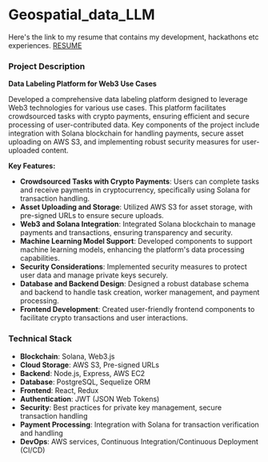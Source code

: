 # Geospatial_data_LLM

Here's the link to my resume that contains my development, hackathons etc experiences. [RESUME](https://docs.google.com/document/d/1xjs6lv5_0NL_epcNNPbJXeX6O3tK4c1A39468yAR-rA/edit?usp=sharing)

### Project Description

**Data Labeling Platform for Web3 Use Cases**

Developed a comprehensive data labeling platform designed to leverage Web3 technologies for various use cases. This platform facilitates crowdsourced tasks with crypto payments, ensuring efficient and secure processing of user-contributed data. Key components of the project include integration with Solana blockchain for handling payments, secure asset uploading on AWS S3, and implementing robust security measures for user-uploaded content.

**Key Features:**
- **Crowdsourced Tasks with Crypto Payments**: Users can complete tasks and receive payments in cryptocurrency, specifically using Solana for transaction handling.
- **Asset Uploading and Storage**: Utilized AWS S3 for asset storage, with pre-signed URLs to ensure secure uploads.
- **Web3 and Solana Integration**: Integrated Solana blockchain to manage payments and transactions, ensuring transparency and security.
- **Machine Learning Model Support**: Developed components to support machine learning models, enhancing the platform's data processing capabilities.
- **Security Considerations**: Implemented security measures to protect user data and manage private keys securely.
- **Database and Backend Design**: Designed a robust database schema and backend to handle task creation, worker management, and payment processing.
- **Frontend Development**: Created user-friendly frontend components to facilitate crypto transactions and user interactions.

### Technical Stack

- **Blockchain**: Solana, Web3.js
- **Cloud Storage**: AWS S3, Pre-signed URLs
- **Backend**: Node.js, Express, AWS EC2
- **Database**: PostgreSQL, Sequelize ORM
- **Frontend**: React, Redux
- **Authentication**: JWT (JSON Web Tokens)
- **Security**: Best practices for private key management, secure transaction handling
- **Payment Processing**: Integration with Solana for transaction verification and handling
- **DevOps**: AWS services, Continuous Integration/Continuous Deployment (CI/CD)


